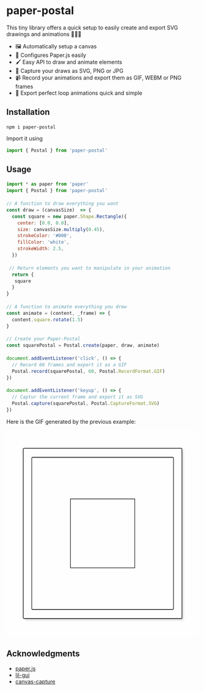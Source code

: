 # paper-postal

This tiny library offers a quick setup to easily create and export SVG drawings and animations 🎨👨‍🎨 

- 🖼️ Automatically setup a canvas
- 🔧 Configures Paper.js easily
- 🖌️ Easy API to draw and animate elements
- 📸 Capture your draws as SVG, PNG or JPG
- 📹 Record your animations and export them as GIF, WEBM or PNG frames
- 🔄 Export perfect loop animations quick and simple


## Installation

```shell
npm i paper-postal
```

Import it using

```javascript
import { Postal } from 'paper-postal'
```

## Usage
```javascript
import * as paper from 'paper'
import { Postal } from 'paper-postal'

// A function to draw everything you want
const draw = (canvasSize)  => {
  const square = new paper.Shape.Rectangle({
    center: [0.0, 0.0],
    size: canvasSize.multiply(0.45),
    strokeColor: '#000',
    fillColor: 'white',
    strokeWidth: 2.5,
  })
 
 // Return elements you want to manipulate in your animation
  return {
   square
  }
}
 
// A function to animate everything you drew
const animate = (content, _frame) => {
  content.square.rotate(1.5)
}
 
// Create your Paper-Postal
const squarePostal = Postal.create(paper, draw, animate)

document.addEventListener('click', () => {
  // Record 60 frames and export it as a GIF
  Postal.record(squarePostal, 60, Postal.RecordFormat.GIF)
})

document.addEventListener('keyup', () => {
  // Captur the current frame and export it as SVG
  Postal.capture(squarePostal, Postal.CaptureFormat.SVG)
})
```

Here is the GIF generated by the previous example:

<img src="https://github.com/genwaver/paper-postal/blob/main/example/example.gif"  width="540" height="540">

## Acknowledgments

- [paper.js](http://paperjs.org/reference/global/)
- [lil-gui](https://lil-gui.georgealways.com/)
- [canvas-capture](https://github.com/amandaghassaei/canvas-capture)
